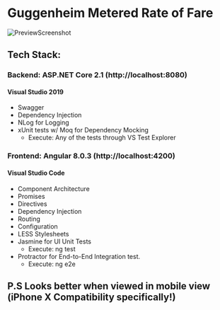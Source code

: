 # Guggenheim Metered Rate of Fare

![PreviewScreenshot](https://i.imgur.com/SSCZJbBl.png)


## Tech Stack:
### Backend: ASP.NET Core 2.1 (http://localhost:8080)
#### Visual Studio 2019
  - Swagger
  - Dependency Injection
  - NLog for Logging
  - xUnit tests w/ Moq for Dependency Mocking
    - Execute: Any of the tests through VS Test Explorer
  
### Frontend: Angular 8.0.3 (http://localhost:4200)
#### Visual Studio Code
  - Component Architecture
  - Promises
  - Directives
  - Dependency Injection
  - Routing
  - Configuration
  - LESS Stylesheets
  - Jasmine for UI Unit Tests
    - Execute: ng test
  - Protractor for End-to-End Integration test.
    - Execute: ng e2e


## P.S Looks better when viewed in mobile view (iPhone X Compatibility specifically!)
